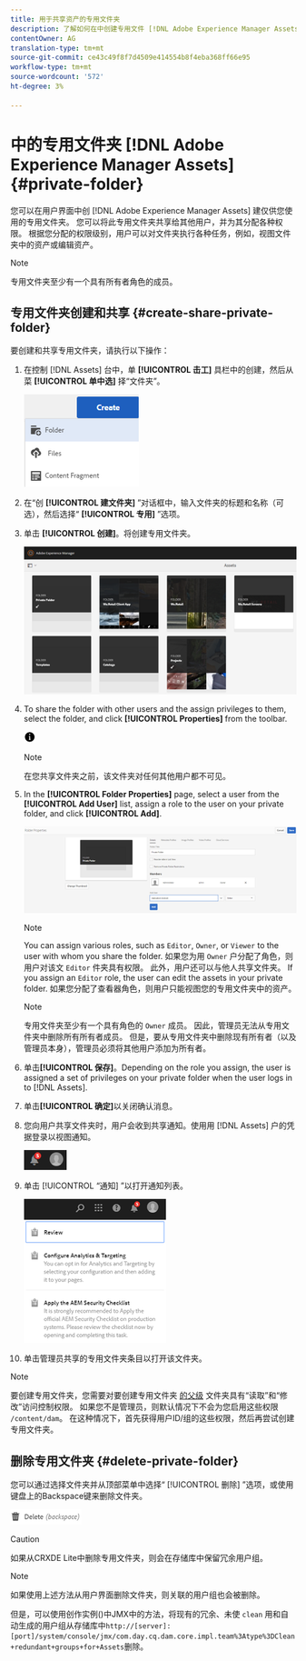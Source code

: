 ```yaml
---
title: 用于共享资产的专用文件夹
description: 了解如何在中创建专用文件 [!DNL Adobe Experience Manager Assets] 夹并与其他用户共享该文件夹，以及为他们分配各种权限。
contentOwner: AG
translation-type: tm+mt
source-git-commit: ce43c49f8f7d4509e414554b8f4eba368ff66e95
workflow-type: tm+mt
source-wordcount: '572'
ht-degree: 3%

---
```



# 中的专用文件夹 [!DNL Adobe Experience Manager Assets] {#private-folder}

您可以在用户界面中创 [!DNL Adobe Experience Manager Assets] 建仅供您使用的专用文件夹。 您可以将此专用文件夹共享给其他用户，并为其分配各种权限。 根据您分配的权限级别，用户可以对文件夹执行各种任务，例如，视图文件夹中的资产或编辑资产。

>[!NOTE]
>
>专用文件夹至少有一个具有所有者角色的成员。

## 专用文件夹创建和共享 {#create-share-private-folder}

要创建和共享专用文件夹，请执行以下操作：

1. 在控制 [!DNL Assets] 台中，单 **[!UICONTROL 击工]** 具栏中的创建，然后从菜 **[!UICONTROL 单中选]** 择“文件夹”。

   ![创建资产文件夹](assets/Create-folder.png)

1. 在“创 **[!UICONTROL 建文件夹]** ”对话框中，输入文件夹的标题和名称（可选），然后选择“ **[!UICONTROL 专用]** ”选项。

1. 单击 **[!UICONTROL 创建]**。将创建专用文件夹。

   ![chlimage_1-413](assets/chlimage_1-413.png)

1. To share the folder with other users and the assign privileges to them, select the folder, and click **[!UICONTROL Properties]** from the toolbar.

   ![info选项](assets/do-not-localize/info-circle-icon.png)

   >[!NOTE]
   >
   >在您共享文件夹之前，该文件夹对任何其他用户都不可见。

1. In the **[!UICONTROL Folder Properties]** page, select a user from the **[!UICONTROL Add User]** list, assign a role to the user on your private folder, and click **[!UICONTROL Add]**.

   ![chlimage_1-415](assets/chlimage_1-415.png)

   >[!NOTE]
   >
   >You can assign various roles, such as `Editor`, `Owner`, or `Viewer` to the user with whom you share the folder. 如果您为用 `Owner` 户分配了角色，则用户对该文 `Editor` 件夹具有权限。 此外，用户还可以与他人共享文件夹。 If you assign an `Editor` role, the user can edit the assets in your private folder. 如果您分配了查看器角色，则用户只能视图您的专用文件夹中的资产。

   >[!NOTE]
   >
   >专用文件夹至少有一个具有角色的 `Owner` 成员。 因此，管理员无法从专用文件夹中删除所有所有者成员。 但是，要从专用文件夹中删除现有所有者（以及管理员本身），管理员必须将其他用户添加为所有者。

1. 单击&#x200B;**[!UICONTROL 保存]**。Depending on the role you assign, the user is assigned a set of privileges on your private folder when the user logs in to [!DNL Assets].
1. 单击&#x200B;**[!UICONTROL 确定]**&#x200B;以关闭确认消息。
1. 您向用户共享文件夹时，用户会收到共享通知。使用用 [!DNL Assets] 户的凭据登录以视图通知。

   ![chlimage_1-416](assets/chlimage_1-416.png)

1. 单击 [!UICONTROL “通知] ”以打开通知列表。

   ![通知列表](assets/Assets-Notification.png)

1. 单击管理员共享的专用文件夹条目以打开该文件夹。

>[!NOTE]
>
>要创建专用文件夹，您需要对要创建专用文件夹 [的父级](/help/sites-administering/security.md#permissions-in-aem) 文件夹具有“读取”和“修改”访问控制权限。 如果您不是管理员，则默认情况下不会为您启用这些权限 `/content/dam`。 在这种情况下，首先获得用户ID/组的这些权限，然后再尝试创建专用文件夹。

## 删除专用文件夹 {#delete-private-folder}

您可以通过选择文件夹并从顶部菜单中选择“ [!UICONTROL 删除] ”选项，或使用键盘上的Backspace键来删除文件夹。

![顶部菜单中的删除选项](assets/delete-option.png)

>[!CAUTION]
>
>如果从CRXDE Lite中删除专用文件夹，则会在存储库中保留冗余用户组。

>[!NOTE]
>
>如果使用上述方法从用户界面删除文件夹，则关联的用户组也会被删除。
>
>但是，可以使用创作实例()中JMX中的方法，将现有的冗余、未使 `clean` 用和自动生成的用户组从存储库中`http://[server]:[port]/system/console/jmx/com.day.cq.dam.core.impl.team%3Atype%3DClean+redundant+groups+for+Assets`删除。
